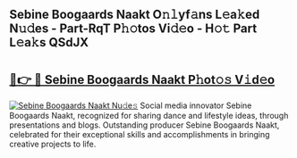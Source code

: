## Sebine Boogaards Naakt O𝚗𝚕yf𝚊ns L𝚎a𝚔ed N𝚞𝚍es - Part-RqT P𝚑𝚘tos Vi𝚍𝚎o - H𝚘𝚝 Part L𝚎a𝚔s QSdJX

# <h2><a href="http://kf7by9.oniu.top/?m=Sebine+Boogaards+Naakt">🔗👉 🔴 Sebine Boogaards Naakt P𝚑ot𝚘𝚜 V𝚒d𝚎o</a></h2>

[![Sebine Boogaards Naakt Nu𝚍e𝚜](https://i.imgur.com/0qMVB7G.gif)](http://kf7by9.oniu.top/?m=Sebine+Boogaards+Naakt)
Social media innovator Sebine Boogaards Naakt, recognized for sharing dance and lifestyle ideas, through presentations and blogs. Outstanding producer Sebine Boogaards Naakt, celebrated for their exceptional skills and accomplishments in bringing creative projects to life.  
